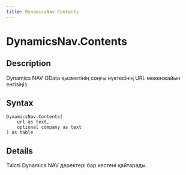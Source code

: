 ```yaml
---
title: DynamicsNav.Contents
---
```


# DynamicsNav.Contents


## Description

Dynamics NAV OData қызметінің соңғы нүктесінің URL мекенжайын енгізіңіз.


## Syntax

```powerquery
DynamicsNav.Contents(
    url as text,
    optional company as text
) as table
```


## Details

Тиісті Dynamics NAV деректері бар кестені қайтарады. 


